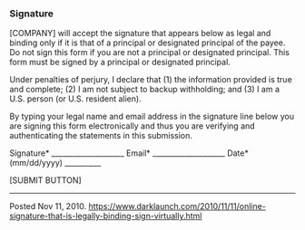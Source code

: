 ### Signature

[COMPANY] will accept the signature that appears below as legal and binding only if it is that of a principal or designated principal of the payee. Do not sign this form if you are not a principal or designated principal. This form must be signed by a principal or designated principal.

Under penalties of perjury, I declare that (1) the information provided is true and complete; (2) I am not subject to backup withholding; and (3) I am a U.S. person (or U.S. resident alien).

By typing your legal name and email address in the signature line below you are signing this form electronically and thus you are verifying and authenticating the statements in this submission.

Signature* ____________________
Email* ____________________
Date* (mm/dd/yyyy) __________
 
[SUBMIT BUTTON]

---


Posted Nov 11, 2010.
https://www.darklaunch.com/2010/11/11/online-signature-that-is-legally-binding-sign-virtually.html